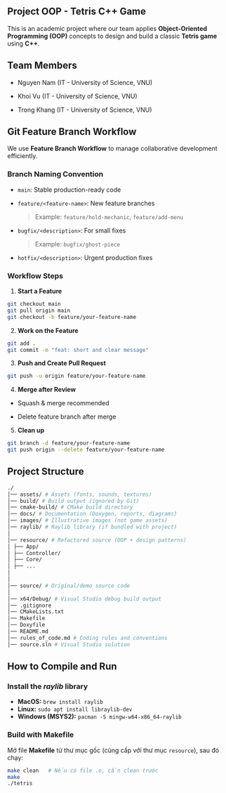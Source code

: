 ## Project OOP - Tetris C++ Game

This is an academic project where our team applies **Object-Oriented Programming (OOP)** concepts to design and build a classic **Tetris game** using **C++**.

## Team Members
- Nguyen Nam (IT - University of Science, VNU)

- Khoi Vu (IT - University of Science, VNU) 

- Trong Khang (IT - University of Science, VNU)

## Git Feature Branch Workflow

We use **Feature Branch Workflow** to manage collaborative development efficiently.

### Branch Naming Convention

- `main`: Stable production-ready code
- `feature/<feature-name>`: New feature branches  

  > Example: `feature/hold-mechanic`, `feature/add-menu`

- `bugfix/<description>`: For small fixes  

  > Example: `bugfix/ghost-piece`

- `hotfix/<description>`: Urgent production fixes

### Workflow Steps
1. **Start a Feature**
```bash
git checkout main
git pull origin main
git checkout -b feature/your-feature-name
```
2. **Work on the Feature**
```bash
git add .
git commit -m "feat: short and clear message"
```
3. **Push and Create Pull Request**
```bash
git push -u origin feature/your-feature-name
```
4. **Merge after Review**
- Squash & merge recommended

- Delete feature branch after merge
5. **Clean up**
```bash
git branch -d feature/your-feature-name
git push origin --delete feature/your-feature-name
```
## Project Structure
```bash
./
│── assets/ # Assets (fonts, sounds, textures)
│── build/ # Build output (ignored by Git)
│── cmake-build/ # CMake build directory
│── docs/ # Documentation (Doxygen, reports, diagrams)
│── images/ # Illustrative images (not game assets)
│── raylib/ # Raylib library (if bundled with project)
│
│── resource/ # Refactored source (OOP + design patterns)
│ ├── App/
│ ├── Controller/
│ ├── Core/
│ ├── ...
│ 
│
│── source/ # Original/demo source code
│
│── x64/Debug/ # Visual Studio debug build output
│── .gitignore
│── CMakeLists.txt
│── Makefile
│── Doxyfile
│── README.md
│── rules_of_code.md # Coding rules and conventions
│── source.sln # Visual Studio solution
```


## How to Compile and Run

### Install the *raylib* library
- **MacOS:** `brew install raylib`  
- **Linux:** `sudo apt install libraylib-dev`  
- **Windows (MSYS2):** `pacman -S mingw-w64-x86_64-raylib`  

### Build with Makefile
Mở file **Makefile** từ thư mục gốc (cùng cấp với thư mục `resource`), sau đó chạy:  
```bash
make clean   # Nếu có file .o, cần clean trước
make
./tetris
